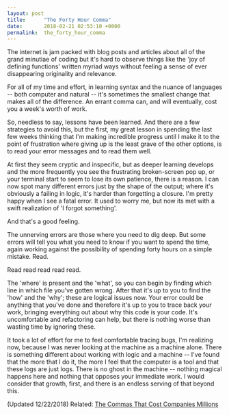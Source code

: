 ```yaml
---
layout: post
title:      "The Forty Hour Comma"
date:       2018-02-21 02:53:10 +0000
permalink:  the_forty_hour_comma
---
```



The internet is jam packed with blog posts and articles about all of the grand minutiae of coding but it's hard to observe things like the 'joy of defining functions' written myriad ways without feeling a sense of ever disappearing originality and relevance.

For all of my time and effort, in learning syntax and the nuance of languages -- both computer and natural -- it's sometimes the smallest change that makes all of the difference. An errant comma can, and will eventually, cost you a week's worth of work.

So, needless to say, lessons have been learned. And there are a few strategies to avoid this, but the first, my great lesson in spending the last few weeks thinking that I'm making incredible progress until I make it to the point of frustration where giving up is the least grave of the other options, is to read your error messages and to read them well.

At first they seem cryptic and inspecific, but as deeper learning develops and the more frequently you see the frustrating broken-screen pop up, or your terminal start to seem to lose its own patience, there is a reason. I can now spot many different errors just by the shape of the output; where it's obviously a failing in logic, it's harder than forgetting a closure. I'm pretty happy when I see a fatal error. It used to worry me, but now its met with a swift realization of 'I forgot something'.

And that's a good feeling.

The unnerving errors are those where you need to dig deep. But some errors will tell you what you need to know if you want to spend the time, again working against the possibility of spending forty hours on a simple mistake. Read.

Read read read read read.

The 'where' is present and the 'what', so you can begin by finding which line in which file you've gotten wrong. After that it's up to you to find the 'how' and the 'why'; these are logical issues now. Your error could be anything that you've done and therefore it's up to you to trace back your work, bringing everything out about why this code is your code. It's uncomfortable and refactoring can help, but there is nothing worse than wasting time by ignoring these.

It took a lot of effort for me to feel comfortable tracing bugs, I'm realizing now, because I was never looking at the machine as a machine alone. There is something different about working with logic and a machine -- I've found that the more that I do it, the more I feel that the computer is a tool and that these logs are just logs. There is no ghost in the machine -- nothing magical happens here and nothing that opposes your immediate work. I would consider that growth, first, and there is an endless serving of that beyond this.

(Updated 12/22/2018)
Related: [The Commas That Cost Companies Millions](http://www.bbc.com/capital/story/20180723-the-commas-that-cost-companies-millions)